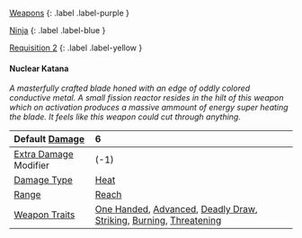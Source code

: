 
[Weapons](Game/Weapons-List)
{: .label .label-purple }

[Ninja](Game/Blocks/Ninja)
{: .label .label-blue }

[Requisition 2](Game/Deployment#Requisition)
{: .label .label-yellow }
#### Nuclear Katana
*A masterfully crafted blade honed with an edge of oddly colored conductive metal. A small fission reactor resides in the hilt of this weapon which on activation produces a massive ammount of energy super heating the blade. It feels like this weapon could cut through anything.*

| Default [Damage](Core/Weapons#Calculating%20Damage)       | 6                                                                                                                                                                                                                                                                                     |
| :-------------------------------------------------------- | :------------------------------------------------------------------------------------------------------------------------------------------------------------------------------------------------------------------------------------------------------------------------------------ |
| [Extra Damage](Game/Core/Attacks#Extra%20Damage) Modifier | (-1)                                                                                                                                                                                                                                                                                  |
| [Damage Type](Core/Weapons#Damage%20Type)                 | [Heat](Game/Core/Injury#Heat)                                                                                                                                                                                                                                                         |
| [Range](Core/Weapons#Range)                               | [Reach](Core/Movement#Reach)                                                                                                                                                                                                                                                          |
| [Weapon Traits](Core/Weapon-Traits)                       | [One Handed](Game/Core/Blocks/One-Handed), [Advanced](Game/Core/Blocks/Advanced), [Deadly Draw](Game/Core/Blocks/Deadly-Draw), [Striking](Game/Core/Blocks/Striking), [Burning](Game/Core/Blocks/Burning), [Threatening](Game/Core/Blocks/Threatening) |
